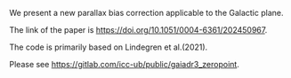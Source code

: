 We present a new parallax bias correction applicable to the Galactic plane.

The link of the paper is https://doi.org/10.1051/0004-6361/202450967.

The code is primarily based on Lindegren et al.(2021). 

Please see https://gitlab.com/icc-ub/public/gaiadr3_zeropoint.
